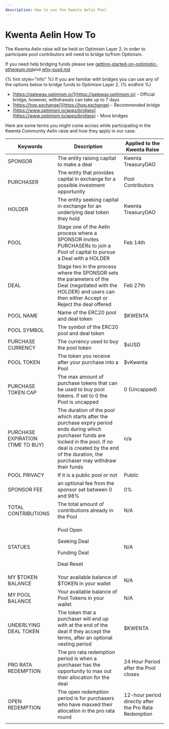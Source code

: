 ```yaml
---
description: How to use the Kwenta Aelin Pool
---
```


# Kwenta Aelin How To

The Kwenta Aelin raise will be held on Optimism Layer 2. In order to participate pool contributors will need to bridge to/from Optimism.

If you need help bridging funds please see [getting-started-on-optimistic-ethereum.md](../../../onboard/how-to-start-using-kwenta/getting-started-on-optimistic-ethereum.md "mention")and [why-susd.md](../../../onboard/how-to-start-using-kwenta/why-susd.md "mention")

{% hint style="info" %}
If you are familiar with bridges you can use any of the options below to bridge funds to Optimism Layer 2.
{% endhint %}

* [https://gateway.optimism.io/](https://gateway.optimism.io) - Official bridge, however, withdrawals can take up to 7 days
* [https://hop.exchange/](https://hop.exchange) - Recommended bridge
* [https://www.optimism.io/apps/bridges](https://www.optimism.io/apps/bridges) - More bridges

Here are some terms you might come across while participating in the Kwenta Community Aelin raise and how they apply in our case.

| Keywords                          | Description                                                                                                                                                                                                               | Applied to the Kwenta Raise                           |
| --------------------------------- | ------------------------------------------------------------------------------------------------------------------------------------------------------------------------------------------------------------------------- | ----------------------------------------------------- |
| SPONSOR                           | The entity raising capital to make a deal                                                                                                                                                                                 | Kwenta TreasuryDAO                                    |
| PURCHASER                         | The entity that provides capital in exchange for a possible investment opportunity                                                                                                                                        | Pool Contributors                                     |
| HOLDER                            | The entity seeking capital in exchange for an underlying deal token they hold                                                                                                                                             | Kwenta TreasuryDAO                                    |
| POOL                              | Stage one of the Aelin process where a SPONSOR invites PURCHASERs to join a Pool of capital to pursue a Deal with a HOLDER                                                                                                | Feb 14th                                              |
| DEAL                              | Stage two in the process where the SPONSOR sets the parameters of the Deal (negotiated with the HOLDER) and users can then either Accept or Reject the deal offered                                                       | Feb 27th                                              |
| POOL NAME                         | Name of the ERC20 pool and deal token                                                                                                                                                                                     | $KWENTA                                               |
| POOL SYMBOL                       | The symbol of the ERC20 pool and deal token                                                                                                                                                                               |                                                       |
| PURCHASE CURRENCY                 | The currency used to buy the pool token                                                                                                                                                                                   | $sUSD                                                 |
| POOL TOKEN                        | The token you receive after your purchase into a Pool                                                                                                                                                                     | $vKwenta                                              |
| PURCHASE TOKEN CAP                | The max amount of purchase tokens that can be used to buy pool tokens. if set to 0 the Pool is uncapped                                                                                                                   | 0 (Uncapped)                                          |
| PURCHASE EXPIRATION (TIME TO BUY) | The duration of the pool which starts after the purchase expiry period ends during which purchaser funds are locked in the pool. If no deal is created by the end of the duration, the purchaser may withdraw their funds | n/a                                                   |
| POOL PRIVACY                      | If it is a public pool or not                                                                                                                                                                                             | Public                                                |
| SPONSOR FEE                       | an optional fee from the sponsor set between 0 and 98%                                                                                                                                                                    | 0%                                                    |
| TOTAL CONTRIBUTIONS               | The total amount of contributions already in the Pool                                                                                                                                                                     | N/A                                                   |
| STATUES                           | <p>Pool Open</p><p>Seeking Deal</p><p>Funding Deal</p><p>Deal Reset</p>                                                                                                                                                   | N/A                                                   |
| MY $TOKEN BALANCE                 | Your available balance of $TOKEN in your wallet                                                                                                                                                                           | N/A                                                   |
| MY POOL BALANCE                   | Your available balance of Pool Tokens in your wallet                                                                                                                                                                      | N/A                                                   |
| UNDERLYING DEAL TOKEN             | The token that a purchaser will end up with at the end of the deal if they accept the terms, after an optional vesting period                                                                                             | $KWENTA                                               |
| PRO RATA REDEMPTION               | The pro rata redemption period is when a purchaser has the opportunity to max out their allocation for the deal                                                                                                           | 24 Hour Period after the Pool closes                  |
| OPEN REDEMPTION                   | The open redemption period is for purchasers who have maxxed their allocation in the pro rata round                                                                                                                       | 12-hour period directly after the Pro Rata Redemption |
|                                   |                                                                                                                                                                                                                           |                                                       |


